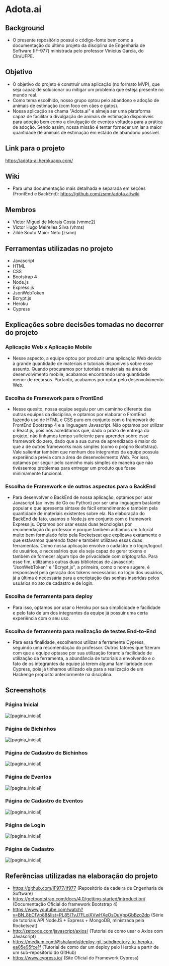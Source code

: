 # Adota.ai

## Background
* O presente repositório possui o código-fonte bem como a documentação do último projeto da disciplina de Engenharia de Software (IF-977) ministrada pelo professor Vinicius Garcia, do CIn/UFPE.


## Objetivo
* O objetivo do projeto é construir uma aplicação (no formato MVP), que seja capaz de solucionar ou mitigar um problema que esteja presente no mundo real.
* Como tema escolhido, nosso grupo optou pelo abandono e adoção de animais de estimação (com foco em cães e gatos).
* Nossa aplicação se chama "Adota.ai" e almeja ser uma plataforma capaz de facilitar a divulgação de animais de estimação disponíveis para adoção bem como a divulgação de eventos voltados para a prática de adoção. Sendo assim, nossa missão é tentar fornecer um lar a maior quantidade de animais de estimação em estado de abandono possível.


## Link para o projeto
https://adota-ai.herokuapp.com/


## Wiki
* Para uma documentação mais detalhada e separada em seções (FrontEnd e BackEnd): https://github.com/zsmn/adota.ai/wiki


## Membros
* Victor Miguel de Morais Costa (vmmc2)
* Victor Hugo Meirelles Silva (vhms)
* Zilde Souto Maior Neto (zsmn)


## Ferramentas utilizadas no projeto
* Javascript
* HTML
* CSS
* Bootstrap 4
* Node.js
* Express.js
* JsonWebToken
* Bcrypt.js
* Heroku
* Cypress


## Explicações sobre decisões tomadas no decorrer do projeto
### Aplicação Web x Aplicação Mobile
* Nesse aspecto, a equipe optou por produzir uma aplicação Web devido à grande quantidade de materiais e tutoriais disponíveis sobre esse assunto. Quando procuramos por tutoriais e materiais na área de desenvolvimento mobile, acabamos encontrando uma quantidade menor de recursos. Portanto, acabamos por optar pelo desenvolvimento Web.

### Escolha de Framework para o FrontEnd
* Nesse quesito, nossa equipe seguiu por um caminho diferente das outras equipes da disciplina, e optamos por elaborar o FrontEnd fazendo uso de HTML e CSS puro em conjunto com o framework de FrontEnd Bootstrap 4 e a linguagem Javascript. Não optamos por utilizar o React.js, pois nós acreditamos que, dado o prazo de entrega do projeto, não tinhamos tempo suficiente para aprender sobre esse framework do zero, dado que a sua curva de aprendizado é maior do que a de outros frameworks mais simples (como o próprio Bootstrap). Vale salientar também que nenhum dos integrantes da equipe possuía experiência prévia com a área de desenvolvimento Web. Por isso, optamos por seguir pelo caminho mais simples de maneira que não tivéssemos problemas para entregar um produto que fosse minimamente funcional.

### Escolha de Framework e de outros aspectos para o BackEnd
* Para desenvolver o BackEnd de nossa aplicação, optamos por usar Javascript (ao invés de Go ou Python) por ser uma linguagem bastante popular e que apresenta síntaxe de fácil entendimento e também pela quantidade de materiais existentes sobre ela. Na elaboração do BackEnd de fato, usamos o Node.js em conjunto com o framework Express.js. Optamos por usar essas duas tecnologias por recomendação do professor e porque também achamos um tutorial muito bem formulado feito pela Rocketseat que explicava exatamente o que estávamos querendo fazer e também utilizava essas duas ferramentas. Como nossa aplicação envolve o cadastro e o login/logout de usuários, é necessários que ela seja capaz de gerar tokens e também de fornecer algum tipo de privacidade com criptografia. Para esse fim, utilizamos outras duas bibliotecas de Javascript: "JsonWebToken" e "Bcrypt.js", a primeira, como o nome sugere, é responsável pela geração dos tokens necessários no login dos usuários, já a última é necessária para a encriptação das senhas inseridas pelos usuários no ato de cadastro e de login.

### Escolha de ferramenta para deploy
* Para isso, optamos por usar o Heroku por sua simplicidade e facilidade e pelo fato de um dos integrantes da equipe já possuir uma certa experiência com o seu uso.

### Escolha de ferramenta para realização de testes End-to-End
* Para essa finalidade, escolhemos utilizar a ferramente Cypress, seguindo uma recomendação do professor. Outros fatores que fizeram com que a equipe optasse por sua utilização foram: a facilidade de utilização da ferramenta, a abundância de tutoriais a envolvendo e o fato de os integrantes da equipe já terem alguma familiaridade com Cypress, pois já tinhamos utilizado ela para a realização de um Hackenge proposto anteriormente na disciplina.

## Screenshots
### Página Inicial
![[pagina_inicial]](assets/adotaai-pagina_inicial.png)
### Página de Bichinhos
![[pagina_inicial]](assets/adotaai-pagina_bichinhos.png)
### Página de Cadastro de Bichinhos
![[pagina_inicial]](assets/adotaai-pagina_cadastro_bichinhos.png)
### Página de Eventos
![[pagina_inicial]](assets/adotaai-pagina_eventos.png)
### Página de Cadastro de Eventos
![[pagina_inicial]](assets/adotaai-pagina_cadastro_eventos.png)
### Página de Login
![[pagina_inicial]](assets/adotaai-pagina_login.png)
### Página de Cadastro
![[pagina_inicial]](assets/adotaai-pagina_cadastro.png)

## Referências utilizadas na elaboração do projeto
* https://github.com/IF977/if977 (Repositório da cadeira de Engenharia de Software)
* https://getbootstrap.com/docs/4.0/getting-started/introduction/ (Documentação Oficial do framework Bootstrap 4)
* https://www.youtube.com/watch?v=BN_8bCfVp88&list=PL85ITvJ7FLoiXVwHXeOsOuVppGbBzo2dp (Série de tutoriais API NodeJS + Express + MongoDB, ministrada pela Rocketseat)
* http://zetcode.com/javascript/axios/ (Tutorial de como usar o Axios com Javascript)
* https://medium.com/@shalandy/deploy-git-subdirectory-to-heroku-ea05e95fce1f (Tutorial de como dar um deploy pelo Heroku a partir de um sub-repositório do GitHub)
* https://www.cypress.io/ (Site Oficial do Framework Cypress)
